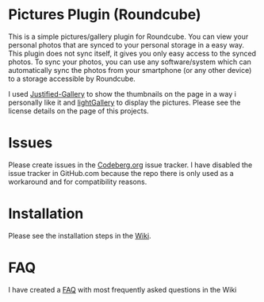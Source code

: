 # Pictures Plugin (Roundcube)
This is a simple pictures/gallery plugin for Roundcube. You can view your personal photos that are synced to your personal storage in a easy way. This plugin does not sync itself, it gives you only easy access to the synced photos. To sync your photos, you can use any software/system which can automatically sync the photos from your smartphone (or any other device) to a storage accessible by Roundcube. 

I used [Justified-Gallery](https://github.com/miromannino/Justified-Gallery) to show the thumbnails on the page in a way i personally like it and [lightGallery](https://github.com/sachinchoolur/lightGallery) to display the pictures. Please see the license details on the page of this projects.

# Issues
Please create issues in the [Codeberg.org](https://codeberg.org/Offerel/roundcube_pictures/issues) issue tracker. I have disabled the issue tracker in GitHub.com because the repo there is only used as a workaround and for compatibility reasons.

# Installation
Please see the installation steps in the [Wiki](../../../../../Offerel/roundcube_pictures/wiki/#installation).

# FAQ
I have created a [FAQ](../../../../../Offerel/roundcube_pictures/wiki/#faq) with most frequently asked questions in the Wiki

